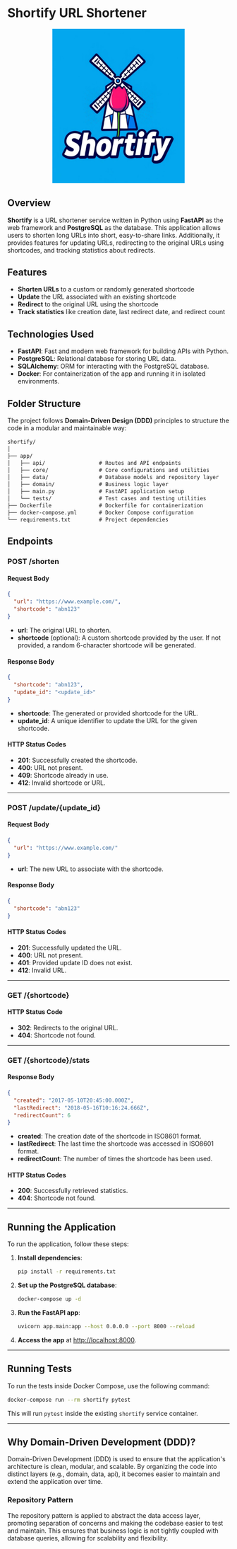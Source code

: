 # Shortify URL Shortener

<div style="text-align: center;">
    <img src="assets/shortify_logo.jpeg" alt="shortify_logo" width="300">
</div>

## Overview

**Shortify** is a URL shortener service written in Python using **FastAPI** as the web framework and **PostgreSQL** as the database. This application allows users to shorten long URLs into short, easy-to-share links. Additionally, it provides features for updating URLs, redirecting to the original URLs using shortcodes, and tracking statistics about redirects.

## Features

- **Shorten URLs** to a custom or randomly generated shortcode
- **Update** the URL associated with an existing shortcode
- **Redirect** to the original URL using the shortcode
- **Track statistics** like creation date, last redirect date, and redirect count

## Technologies Used

- **FastAPI**: Fast and modern web framework for building APIs with Python.
- **PostgreSQL**: Relational database for storing URL data.
- **SQLAlchemy**: ORM for interacting with the PostgreSQL database.
- **Docker**: For containerization of the app and running it in isolated environments.

## Folder Structure

The project follows **Domain-Driven Design (DDD)** principles to structure the code in a modular and maintainable way:

```
shortify/
│
├── app/
│   ├── api/                 # Routes and API endpoints
│   ├── core/                # Core configurations and utilities
│   ├── data/                # Database models and repository layer
│   ├── domain/              # Business logic layer
│   ├── main.py              # FastAPI application setup
│   └── tests/               # Test cases and testing utilities
├── Dockerfile               # Dockerfile for containerization
├── docker-compose.yml       # Docker Compose configuration
└── requirements.txt         # Project dependencies
```

## Endpoints

### POST /shorten

#### Request Body

```json
{
  "url": "https://www.example.com/",
  "shortcode": "abn123"
}
```

- **url**: The original URL to shorten.
- **shortcode** (optional): A custom shortcode provided by the user. If not provided, a random 6-character shortcode will be generated.

#### Response Body

```json
{
  "shortcode": "abn123",
  "update_id": "<update_id>"
}
```

- **shortcode**: The generated or provided shortcode for the URL.
- **update_id**: A unique identifier to update the URL for the given shortcode.

#### HTTP Status Codes

- **201**: Successfully created the shortcode.
- **400**: URL not present.
- **409**: Shortcode already in use.
- **412**: Invalid shortcode or URL.

---

### POST /update/{update_id}

#### Request Body

```json
{
  "url": "https://www.example.com/"
}
```

- **url**: The new URL to associate with the shortcode.

#### Response Body

```json
{
  "shortcode": "abn123"
}
```

#### HTTP Status Codes

- **201**: Successfully updated the URL.
- **400**: URL not present.
- **401**: Provided update ID does not exist.
- **412**: Invalid URL.

---

### GET /{shortcode}

#### HTTP Status Code

- **302**: Redirects to the original URL.
- **404**: Shortcode not found.

---

### GET /{shortcode}/stats

#### Response Body

```json
{
  "created": "2017-05-10T20:45:00.000Z",
  "lastRedirect": "2018-05-16T10:16:24.666Z",
  "redirectCount": 6
}
```

- **created**: The creation date of the shortcode in ISO8601 format.
- **lastRedirect**: The last time the shortcode was accessed in ISO8601 format.
- **redirectCount**: The number of times the shortcode has been used.

#### HTTP Status Codes

- **200**: Successfully retrieved statistics.
- **404**: Shortcode not found.

---

## Running the Application

To run the application, follow these steps:

1. **Install dependencies**:

   ```bash
   pip install -r requirements.txt
   ```

2. **Set up the PostgreSQL database**:

   ```bash
   docker-compose up -d
   ```

3. **Run the FastAPI app**:

   ```bash
   uvicorn app.main:app --host 0.0.0.0 --port 8000 --reload
   ```

4. **Access the app** at [http://localhost:8000](http://localhost:8000).

---

## Running Tests

To run the tests inside Docker Compose, use the following command:

```bash
docker-compose run --rm shortify pytest
```

This will run `pytest` inside the existing `shortify` service container.

---

## Why Domain-Driven Development (DDD)?

Domain-Driven Development (DDD) is used to ensure that the application's architecture is clean, modular, and scalable. By organizing the code into distinct layers (e.g., domain, data, api), it becomes easier to maintain and extend the application over time. 

### Repository Pattern

The repository pattern is applied to abstract the data access layer, promoting separation of concerns and making the codebase easier to test and maintain. This ensures that business logic is not tightly coupled with database queries, allowing for scalability and flexibility.
